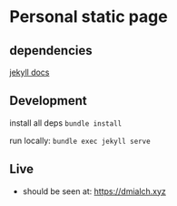# Personal static page
## dependencies
[jekyll docs](https://jekyllrb.com/docs/installation/)
## Development
install all deps
`bundle install`

run locally:
`bundle exec jekyll serve`
## Live
* should be seen at: https://dmialch.xyz

